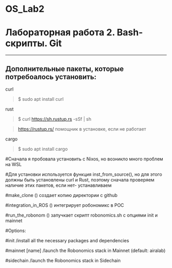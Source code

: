 # OS_Lab2
# Лабораторная работа 2. Bash-скрипты. Git
---
Дополнительные пакеты, которые потребоалось установить:
---
curl 

>$ sudo apt install curl

rust

>$ curl https://sh.rustup.rs -sSf | sh

>https://rustup.rs/ помощник в установке, если не работает

cargo

>$ sudo apt install cargo

#Сначала я пробовала установить с Nixos, но возникло много проблем на WSL 

#Для установки используется функция inst_from_source(), но для этого должны быть установлены  curl и Rust, поэтому сначала проверяем наличие этих пакетов, если нет- устанавливаем

#make_clone () создает копию директории с github

#integration_in_ROS () интегрирует робономикс в РОС

#run_the_robonom () запучкает скрипт robonomics.sh c опциями init и mainnet

 #Options:
 
 #init            /install all the necessary packages and dependencies
 
 #mainnet [name]  /launch the Robonomics stack in Mainnet (default: airalab)
 
 #sidechain       /launch the Robonomics stack in Sidechain
